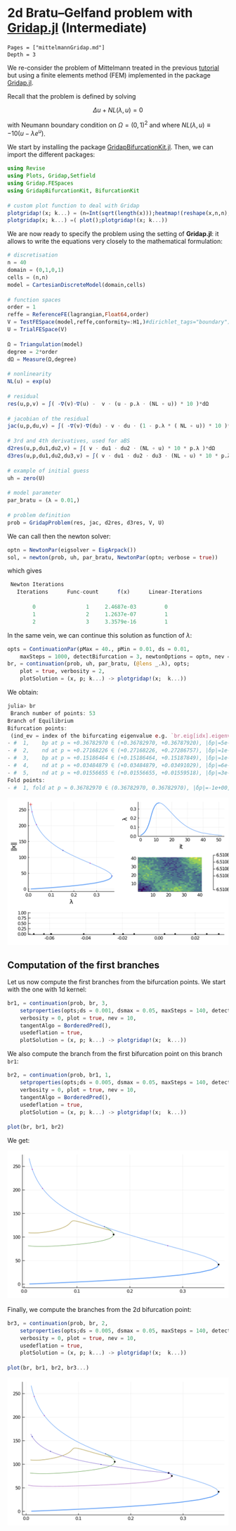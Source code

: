 # 2d Bratu–Gelfand problem with [Gridap.jl](https://github.com/gridap/Gridap.jl) (Intermediate)

```@contents
Pages = ["mittelmannGridap.md"]
Depth = 3
```

We re-consider the problem of Mittelmann treated in the previous [tutorial](https://rveltz.github.io/BifurcationKit.jl/dev/mittelmannAuto/#Automatic-diagram-of-2d-Bratu–Gelfand-problem-(Intermediate)-1) but using a finite elements method (FEM) implemented in the package [Gridap.jl](https://github.com/gridap/Gridap.jl). 

Recall that the problem is defined by solving

$$\Delta u +NL(\lambda,u) = 0$$

with Neumann boundary condition on $\Omega = (0,1)^2$ and where $NL(\lambda,u)\equiv-10(u-\lambda e^u)$.

We start by installing the package [GridapBifurcationKit.jl](https://github.com/rveltz/GridapBifurcationKit). Then, we can import the different packages:

```julia
using Revise
using Plots, Gridap,Setfield
using Gridap.FESpaces
using GridapBifurcationKit, BifurcationKit

# custom plot function to deal with Gridap
plotgridap!(x; k...) = (n=Int(sqrt(length(x)));heatmap!(reshape(x,n,n); color=:viridis, k...))
plotgridap(x; k...) =( plot();plotgridap!(x; k...))
```
We are now ready to specify the problem using the setting of **Gridap.jl**: it allows to write the equations very closely to the mathematical formulation:

```julia
# discretisation
n = 40
domain = (0,1,0,1)
cells = (n,n)
model = CartesianDiscreteModel(domain,cells)

# function spaces
order = 1
reffe = ReferenceFE(lagrangian,Float64,order)
V = TestFESpace(model,reffe,conformity=:H1,)#dirichlet_tags="boundary")
U = TrialFESpace(V)

Ω = Triangulation(model)
degree = 2*order
dΩ = Measure(Ω,degree)

# nonlinearity
NL(u) = exp(u)

# residual
res(u,p,v) = ∫( -∇(v)⋅∇(u) -  v ⋅ (u - p.λ ⋅ (NL ∘ u)) * 10 )*dΩ

# jacobian of the residual
jac(u,p,du,v) = ∫( -∇(v)⋅∇(du) - v ⋅ du ⋅ (1 - p.λ * ( NL ∘ u)) * 10 )*dΩ

# 3rd and 4th derivatives, used for aBS
d2res(u,p,du1,du2,v) = ∫( v ⋅ du1 ⋅ du2 ⋅ (NL ∘ u) * 10 * p.λ )*dΩ
d3res(u,p,du1,du2,du3,v) = ∫( v ⋅ du1 ⋅ du2 ⋅ du3 ⋅ (NL ∘ u) * 10 * p.λ )*dΩ

# example of initial guess
uh = zero(U)

# model parameter
par_bratu = (λ = 0.01,)

# problem definition
prob = GridapProblem(res, jac, d2res, d3res, V, U)
```

We can call then the newton solver:

```julia
optn = NewtonPar(eigsolver = EigArpack())
sol, = newton(prob, uh, par_bratu, NewtonPar(optn; verbose = true))
```

which gives

```julia
 Newton Iterations
   Iterations      Func-count      f(x)      Linear-Iterations

        0                1     2.4687e-03         0
        1                2     1.2637e-07         1
        2                3     3.3579e-16         1
```

In the same vein, we can continue this solution as function of $\lambda$:

```julia
opts = ContinuationPar(pMax = 40., pMin = 0.01, ds = 0.01,
	maxSteps = 1000, detectBifurcation = 3, newtonOptions = optn, nev = 20)
br, = continuation(prob, uh, par_bratu, (@lens _.λ), opts;
	plot = true, verbosity = 2,
	plotSolution = (x, p; k...) -> plotgridap!(x;  k...))
```

We obtain:

```julia
julia> br
 Branch number of points: 53
Branch of Equilibrium
Bifurcation points:
 (ind_ev = index of the bifurcating eigenvalue e.g. `br.eig[idx].eigenvals[ind_ev]`)
- #  1,    bp at p ≈ +0.36782970 ∈ (+0.36782970, +0.36787920), |δp|=5e-05, [converged], δ = ( 1,  0), step =  12, eigenelements in eig[ 13], ind_ev =   1
- #  2,    nd at p ≈ +0.27168226 ∈ (+0.27168226, +0.27286757), |δp|=1e-03, [converged], δ = ( 2,  0), step =  19, eigenelements in eig[ 20], ind_ev =   3
- #  3,    bp at p ≈ +0.15186464 ∈ (+0.15186464, +0.15187849), |δp|=1e-05, [converged], δ = ( 1,  0), step =  26, eigenelements in eig[ 27], ind_ev =   4
- #  4,    nd at p ≈ +0.03484879 ∈ (+0.03484879, +0.03491029), |δp|=6e-05, [converged], δ = ( 2,  0), step =  41, eigenelements in eig[ 42], ind_ev =   6
- #  5,    nd at p ≈ +0.01556655 ∈ (+0.01556655, +0.01559518), |δp|=3e-05, [converged], δ = ( 2,  0), step =  48, eigenelements in eig[ 49], ind_ev =   8
Fold points:
- #  1, fold at p ≈ 0.36782970 ∈ (0.36782970, 0.36782970), |δp|=-1e+00, [    guess], δ = ( 0,  0), step =  13, eigenelements in eig[ 13], ind_ev =   0


```

![](fig1gridap.png)


## Computation of the first branches

Let us now compute the first branches from the bifurcation points. We start with the one with 1d kernel:

```julia
br1, = continuation(prob, br, 3,
	setproperties(opts;ds = 0.001, dsmax = 0.05, maxSteps = 140, detectBifurcation = 3);
	verbosity = 0, plot = true, nev = 10,
	tangentAlgo = BorderedPred(),
	usedeflation = true,
	plotSolution = (x, p; k...) -> plotgridap!(x;  k...))
```

We also compute the branch from the first bifurcation point on this branch `br1`:

```julia
br2, = continuation(prob, br1, 1,
	setproperties(opts;ds = 0.005, dsmax = 0.05, maxSteps = 140, detectBifurcation = 0);
	verbosity = 0, plot = true, nev = 10,
	tangentAlgo = BorderedPred(),
	usedeflation = true,
	plotSolution = (x, p; k...) -> plotgridap!(x;  k...))

plot(br, br1, br2)
```

We get:

![](fig2gridap.png)

Finally, we compute the branches from the 2d bifurcation point:

```julia
br3, = continuation(prob, br, 2,
	setproperties(opts;ds = 0.005, dsmax = 0.05, maxSteps = 140, detectBifurcation = 3);
	verbosity = 0, plot = true, nev = 10,
	usedeflation = true,
	plotSolution = (x, p; k...) -> plotgridap!(x;  k...))

plot(br, br1, br2, br3...)
```

![](fig3gridap.png)
